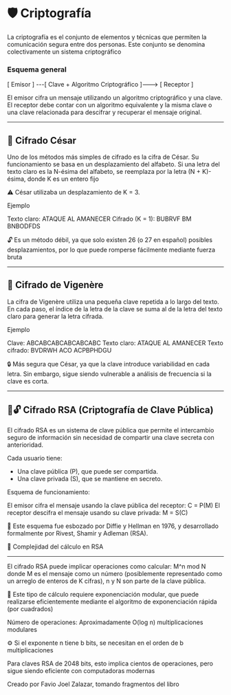 # 🛡️ Criptografía

La criptografía es el conjunto de elementos y técnicas que permiten la comunicación segura entre dos personas. Este conjunto se denomina colectivamente un sistema criptográfico

### Esquema general

[ Emisor ] ---[ Clave + Algoritmo Criptográfico ]---> [ Receptor ]

El emisor cifra un mensaje utilizando un algoritmo criptográfico y una clave. El receptor debe contar con un algoritmo equivalente y la misma clave o una clave relacionada para descifrar y recuperar el mensaje original.

---

## 🔐 Cifrado César

Uno de los métodos más simples de cifrado es la cifra de César. Su funcionamiento se basa en un desplazamiento del alfabeto. Si una letra del texto claro es la N-ésima del alfabeto, se reemplaza por la letra (N + K)-ésima, donde K es un entero fijo

⚠️ César utilizaba un desplazamiento de K = 3.

Ejemplo

Texto claro: ATAQUE AL AMANECER
Cifrado (K = 1): BUBRVF BM BNBODFDS

🔓 Es un método débil, ya que solo existen 26 (o 27 en español) posibles desplazamientos, por lo que puede romperse fácilmente mediante fuerza bruta

---

## 🔑 Cifrado de Vigenère

La cifra de Vigenère utiliza una pequeña clave repetida a lo largo del texto. En cada paso, el índice de la letra de la clave se suma al de la letra del texto claro para generar la letra cifrada.

Ejemplo

Clave: ABCABCABCABCABCABC
Texto claro: ATAQUE AL AMANECER
Texto cifrado: BVDRWH ACO ACPBPHDGU

🔒 Más segura que César, ya que la clave introduce variabilidad en cada letra. Sin embargo, sigue siendo vulnerable a análisis de frecuencia si la clave es corta.

---

## 🔐🔓 Cifrado RSA (Criptografía de Clave Pública)

El cifrado RSA es un sistema de clave pública que permite el intercambio seguro de información sin necesidad de compartir una clave secreta con anterioridad.

Cada usuario tiene:

- Una clave pública (P), que puede ser compartida.
- Una clave privada (S), que se mantiene en secreto.

Esquema de funcionamiento:

El emisor cifra el mensaje usando la clave pública del receptor: C = P(M)
El receptor descifra el mensaje usando su clave privada: M = S(C)

📜 Este esquema fue esbozado por Diffie y Hellman en 1976, y desarrollado formalmente por Rivest, Shamir y Adleman (RSA).

🧮 Complejidad del cálculo en RSA

---

El cifrado RSA puede implicar operaciones como calcular: M^n mod N donde M es el mensaje como un número (posiblemente representado como un arreglo de enteros de K cifras), n y N son parte de la clave pública.

🔢 Este tipo de cálculo requiere exponenciación modular, que puede realizarse eficientemente mediante el algoritmo de exponenciación rápida (por cuadrados)

Número de operaciones: Aproximadamente O(log n) multiplicaciones modulares

⚙️ Si el exponente n tiene b bits, se necesitan en el orden de b multiplicaciones

Para claves RSA de 2048 bits, esto implica cientos de operaciones, pero sigue siendo eficiente con computadoras modernas

Creado por Favio Joel Zalazar, tomando fragmentos del libro
